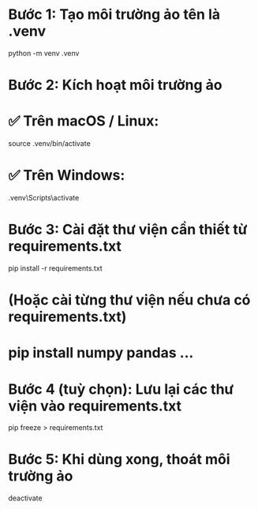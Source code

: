 # Bước 1: Tạo môi trường ảo tên là .venv
python -m venv .venv

# Bước 2: Kích hoạt môi trường ảo

# ✅ Trên macOS / Linux:
source .venv/bin/activate

# ✅ Trên Windows:
.venv\Scripts\activate

# Bước 3: Cài đặt thư viện cần thiết từ requirements.txt
pip install -r requirements.txt

# (Hoặc cài từng thư viện nếu chưa có requirements.txt)
# pip install numpy pandas ...

# Bước 4 (tuỳ chọn): Lưu lại các thư viện vào requirements.txt
pip freeze > requirements.txt

# Bước 5: Khi dùng xong, thoát môi trường ảo
deactivate
